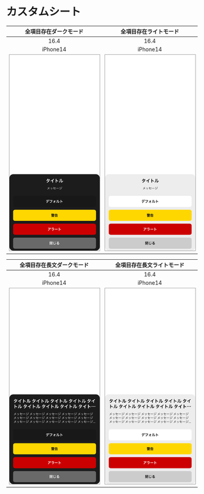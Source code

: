 # カスタムシート

|全項目存在ダークモード|全項目存在ライトモード|
|:---:|:---:|
|16.4|16.4|
|iPhone14|iPhone14|
|<img src='../ReferenceImages_64/カスタムシート/testSheetViewController_全項目存在_ダークモード_iPhone_16_4_390x844@3x.png' width='390' style='border: 1px solid #999' />|<img src='../ReferenceImages_64/カスタムシート/testSheetViewController_全項目存在_ライトモード_iPhone_16_4_390x844@3x.png' width='390' style='border: 1px solid #999' />|

|全項目存在長文ダークモード|全項目存在長文ライトモード|
|:---:|:---:|
|16.4|16.4|
|iPhone14|iPhone14|
|<img src='../ReferenceImages_64/カスタムシート/testSheetViewController_全項目存在_長文_ダークモード_iPhone_16_4_390x844@3x.png' width='390' style='border: 1px solid #999' />|<img src='../ReferenceImages_64/カスタムシート/testSheetViewController_全項目存在_長文_ライトモード_iPhone_16_4_390x844@3x.png' width='390' style='border: 1px solid #999' />|

